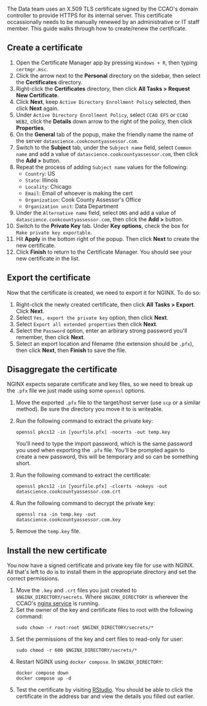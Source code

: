 The Data team uses an X.509 TLS certificate signed by the CCAO's domain
controller to provide HTTPS for its internal server. This certificate
occassionally needs to be manually renewed by an administrative or IT staff
member. This guide walks through how to create/renew the certificate.

## Create a certificate

1. Open the Certificate Manager app by pressing `Windows + R`, then typing
`certmgr.msc`.
2. Click the arrow next to the **Personal** directory on the sidebar, then
select the **Certificates** directory.
3. Right-click the **Certificates** directory, then click
**All Tasks > Request New Certificate**.
4. Click **Next**, keep `Active Directory Enrollment Policy` selected, then
click **Next** again.
5. Under `Active Directory Enrollment Policy`, select `CCAO EFS` or
`CCAO WEB2`, click the **Details** down arrow to the right of the policy,
then click **Properties**.
5. On the **General** tab of the popup, make the friendly name the name of the server
`datascience.cookcountyassessor.com`.
6. Switch to the **Subject** tab, under the `Subject name` field, select
`Common name` and add a value of `datascience.cookcountyassessor.com`, then
click the **Add >** button.
7. Repeat the process of adding `Subject name` values for the following:
    - `Country`: US
    - `State`: Illinois
    - `Locality`: Chicago
    - `Email`: Email of whoever is making the cert
    - `Organization`: Cook County Assessor's Office
    - `Organization unit`: Data Department
8. Under the `Alternative name` field, select `DNS` and add a value of
`datascience.cookcountyassessor.com`, then click the **Add >** button.
9. Switch to the **Private Key** tab. Under **Key options**, check the box
for `Make private key exportable`.
10. Hit **Apply** in the bottom right of the popup. Then click **Next** to
create the new certificate.
11. Click **Finish** to return to the Certificate Manager. You should see
your new certificate in the list.

## Export the certificate

Now that the certificate is created, we need to export it for NGINX. To do so:

1. Right-click the newly created certificate, then click
**All Tasks > Export**. Click **Next**.
2. Select `Yes, export the private key` option, then click **Next**.
3. Select `Export all extended properties` then click **Next**.
4. Select the `Password` option, enter an arbirary strong password you'll
remember, then click **Next**.
5. Select an export location and filename (the extension should be `.pfx`),
then click **Next**, then **Finish** to save the file.

## Disaggregate the certificate

NGINX expects separate certificate and key files, so we need to break up the
`.pfx` file we just made using some `openssl` options.

1. Move the exported `.pfx` file to the target/host server (use `scp` or
a similar method). Be sure the directory you move it to is writeable.
2. Run the following command to extract the private key:
    ```
    openssl pkcs12 -in [yourfile.pfx] -nocerts -out temp.key
    ```

    You'll need to type the import password, which is the same password you
    used when exporting the `.pfx` file. You'll be prompted again to create a
    new password, this will be temporary and so can be something short.
3. Run the following command to extract the certificate:
    ```
    openssl pkcs12 -in [yourfile.pfx] -clcerts -nokeys -out datascience.cookcountyassessor.com.crt
    ```
4. Run the following command to decrypt the private key:
    ```
    openssl rsa -in temp.key -out datascience.cookcountyassessor.com.key
    ```
5. Remove the `temp.key` file.

## Install the new certificate

You now have a signed certificate and private key file for use with NGINX.
All that's left to do is to install them in the appropriate directory and set
the correct permissions.

1. Move the `.key` and `.crt` files you just created to
`$NGINX_DIRECTORY/secrets`. Where `$NGINX_DIRECTORY` is wherever the CCAO's
[nginx service](https://github.com/ccao-data/service-nginx) is running.
2. Set the owner of the key and certificate files to root with the following
command:
    ```
    sudo chown -r root:root $NGINX_DIRECTORY/secrets/*
    ```
3. Set the permissions of the key and cert files to read-only for user:
    ```
    sudo chmod -r 600 $NGINX_DIRECTORY/secrets/*
    ```
4. Restart NGINX using `docker compose`. In `$NGINX_DIRECTORY`:
    ```
    docker compose down
    docker compose up -d
    ```
5. Test the certificate by visiting
[RStudio](https://datascience.cookcountyassessor.com). You should be able to
click the certificate in the address bar and view the details you filled out
earlier.

